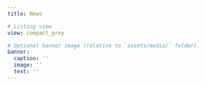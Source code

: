 ```yaml
---
title: News

# Listing view
view: compact_grey

# Optional banner image (relative to `assets/media/` folder).
banner:
  caption: ''
  image: ''
  text: ''
---
```

<br>
